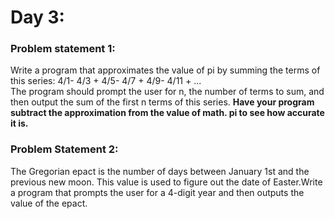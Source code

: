 # Day 3:

<h3> Problem statement 1: </h3>
Write a program that approximates the value of pi by summing the terms of this series: 4/1- 4/3 + 4/5- 4/7 + 4/9- 4/11 + ... 
<br/>The program should prompt the user for n, the number of terms to sum, and then output the sum of the first n terms of this series. 
<b>Have your program subtract the approximation from the value of math. pi to see how accurate it is.</b>



<h3> Problem Statement 2: </h3>

The Gregorian epact is the number of days between January 1st and the previous new moon. This value is used to figure out the date of Easter.Write a program that prompts the user for a 4-digit year and then outputs the value of the epact. 
